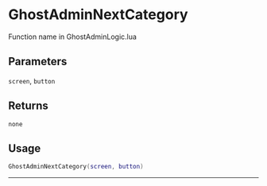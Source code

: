 # GhostAdminNextCategory
Function name in GhostAdminLogic.lua
## Parameters
`screen`, `button`
## Returns
`none`
## Usage
```lua
GhostAdminNextCategory(screen, button)
```
---
